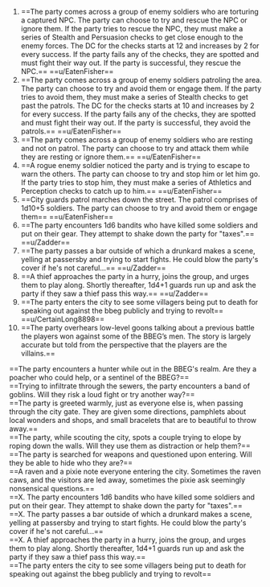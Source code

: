 1. ==The party comes across a group of enemy soldiers who are torturing a captured NPC. The party can choose to try and rescue the NPC or ignore them. If the party tries to rescue the NPC, they must make a series of Stealth and Persuasion checks to get close enough to the enemy forces. The DC for the checks starts at 12 and increases by 2 for every success. If the party fails any of the checks, they are spotted and must fight their way out. If the party is successful, they rescue the NPC.== ==u/EatenFisher==
2. ==The party comes across a group of enemy soldiers patroling the area. The party can choose to try and avoid them or engage them. If the party tries to avoid them, they must make a series of Stealth checks to get past the patrols. The DC for the checks starts at 10 and increases by 2 for every success. If the party fails any of the checks, they are spotted and must fight their way out. If the party is successful, they avoid the patrols.== ==u/EatenFisher==
3. ==The party comes across a group of enemy soldiers who are resting and not on patrol. The party can choose to try and attack them while they are resting or ignore them.== ==u/EatenFisher==
4. ==A rogue enemy soldier noticed the party and is trying to escape to warn the others. The party can choose to try and stop him or let him go. If the party tries to stop him, they must make a series of Athletics and Perception checks to catch up to him.== ==u/EatenFisher==
5. ==City guards patrol marches down the street. The patrol comprises of 1d10+5 soldiers. The party can choose to try and avoid them or engage them== ==u/EatenFisher==
6. ==The party encounters 1d6 bandits who have killed some soldiers and put on their gear. They attempt to shake down the party for "taxes".== ==u/Zadder==
7. ==The party passes a bar outside of which a drunkard makes a scene, yelling at passersby and trying to start fights. He could blow the party's cover if he's not careful...== ==u/Zadder==
8. ==A thief approaches the party in a hurry, joins the group, and urges them to play along. Shortly thereafter, 1d4+1 guards run up and ask the party if they saw a thief pass this way.== ==u/Zadder==
9. ==The party enters the city to see some villagers being put to death for speaking out against the bbeg publicly and trying to revolt== ==u/CertainLong8898==
10. ==The party overhears low-level goons talking about a previous battle the players won against some of the BBEG’s men. The story is largely accurate but told from the perspective that the players are the villains.==

==The party encounters a hunter while out in the BBEG's realm. Are they a poacher who could help, or a sentinel of the BBEG?==  
==Trying to infiltrate through the sewers, the party encounters a band of goblins. Will they risk a loud fight or try another way?==  
==The party is greeted warmly, just as everyone else is, when passing through the city gate. They are given some directions, pamphlets about local wonders and shops, and small bracelets that are to beautiful to throw away.==  
==The party, while scouting the city, spots a couple trying to elope by roping down the walls. Will they use them as distraction or help them?==  
==The party is searched for weapons and questioned upon entering. Will they be able to hide who they are?==  
==A raven and a pixie note everyone entering the city. Sometimes the raven caws, and the visitors are led away, sometimes the pixie ask seemingly nonsensical questions.==  
==X. The party encounters 1d6 bandits who have killed some soldiers and put on their gear. They attempt to shake down the party for "taxes".==  
==X. The party passes a bar outside of which a drunkard makes a scene, yelling at passersby and trying to start fights. He could blow the party's cover if he's not careful...==  
==X. A thief approaches the party in a hurry, joins the group, and urges them to play along. Shortly thereafter, 1d4+1 guards run up and ask the party if they saw a thief pass this way.==  
==The party enters the city to see some villagers being put to death for speaking out against the bbeg publicly and trying to revolt==